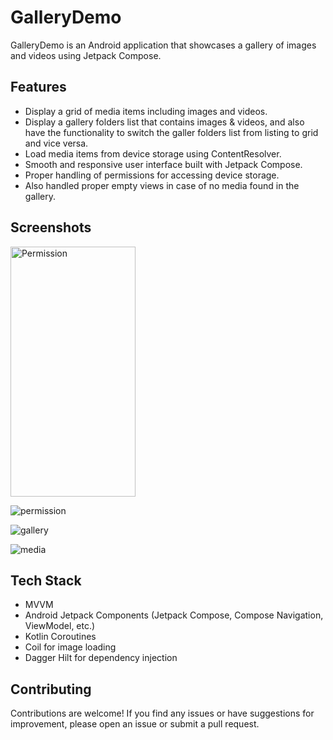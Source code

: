 # GalleryDemo

GalleryDemo is an Android application that showcases a gallery of images and videos using Jetpack Compose.

## Features

- Display a grid of media items including images and videos.
- Display a gallery folders list that contains images & videos, and also have the functionality to switch the galler folders list from listing to grid and vice versa.
- Load media items from device storage using ContentResolver.
- Smooth and responsive user interface built with Jetpack Compose.
- Proper handling of permissions for accessing device storage.
- Also handled proper empty views in case of no media found in the gallery.

## Screenshots
<img src="https://github.com/asadmukhtar28/GalleryDemo/assets/22379988/67429a38-1393-46a7-a57d-f2625eaeb3a9.png" width="200" height="400" alt="Permission">

![permission](https://github.com/asadmukhtar28/GalleryDemo/assets/22379988/67429a38-1393-46a7-a57d-f2625eaeb3a9)

![gallery](https://github.com/asadmukhtar28/GalleryDemo/assets/22379988/50188fce-4f13-414c-8e06-20146db77780)

![media](https://github.com/asadmukhtar28/GalleryDemo/assets/22379988/b1f5cc99-b1a0-4faa-8af6-b78d3a9f6971)

## Tech Stack

- MVVM
- Android Jetpack Components (Jetpack Compose, Compose Navigation, ViewModel, etc.)
- Kotlin Coroutines
- Coil for image loading
- Dagger Hilt for dependency injection

## Contributing

Contributions are welcome! If you find any issues or have suggestions for improvement, please open an issue or submit a pull request.
